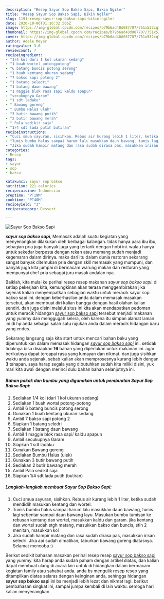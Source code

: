 ```yaml
---
description: "Resep Sayur Sop Bakso Sapi, Bikin Ngiler"
title: "Resep Sayur Sop Bakso Sapi, Bikin Ngiler"
slug: 1191-resep-sayur-sop-bakso-sapi-bikin-ngiler
date: 2020-10-06T01:10:32.565Z
image: https://img-global.cpcdn.com/recipes/b79b6ad40d087707/751x532cq70/sayur-sop-bakso-sapi-foto-resep-utama.jpg
thumbnail: https://img-global.cpcdn.com/recipes/b79b6ad40d087707/751x532cq70/sayur-sop-bakso-sapi-foto-resep-utama.jpg
cover: https://img-global.cpcdn.com/recipes/b79b6ad40d087707/751x532cq70/sayur-sop-bakso-sapi-foto-resep-utama.jpg
author: Adele Meyer
ratingvalue: 3.6
reviewcount: 7
recipeingredient:
- "1/4 kol dari 1 kol ukuran sedang"
- "1 buah wortel potongpotong"
- "6 batang buncis potong serong"
- "1 buah kentang ukuran sedang"
- "7 bakso sapi potong 2"
- "1 batang seledri"
- "1 batang daun bawang"
- "1 maggie blok rasa sapi kaldu apapun"
- "secukupnya Garam"
- "1 sdt ladaku"
- " Bawang goreng"
- " Bumbu Halus ulek"
- "3 butir bawang putih"
- "2 butir bawang merah"
- " Pala sedikit saja"
- "1/4 sdt lada putih butiran"
recipeinstructions:
- "Cuci smua sayuran, sisihkan. Rebus air kurang lebih 1 liter, ketika sudah mendidih masukan kentang dan wortel."
- "Tumis bumbu halus sampai harum lalu masukkan daun bawang, tumis lagi sebentar sampai daun bawang layu. Masukan bumbu tumisan ke rebusan kentang dan wortel, masukkan kaldu dan garam. jika kentang dan wortel sudah stgh matang, masukkan bakso dan buncis, stlh 2 menitan, masukkan kol"
- "Jika sudah hampir matang dan rasa sudah dirasa pas, masukkan irisan seledri. Jika api sudah dimatikan, taburkan bawang goreng diatasnya. Selamat mencoba :)"
categories:
- Resep
tags:
- sayur
- sop
- bakso

katakunci: sayur sop bakso 
nutrition: 221 calories
recipecuisine: Indonesian
preptime: "PT19M"
cooktime: "PT40M"
recipeyield: "3"
recipecategory: Dessert

---
```



![Sayur Sop Bakso Sapi](https://img-global.cpcdn.com/recipes/b79b6ad40d087707/751x532cq70/sayur-sop-bakso-sapi-foto-resep-utama.jpg)

<b><i>sayur sop bakso sapi</i></b>, Memasak adalah suatu kegiatan yang menyenangkan dilakukan oleh berbagai kalangan. tidak hanya para ibu ibu, sebagian pria juga banyak juga yang tertarik dengan hobi ini. walau hanya untuk sekedar berpesta dengan rekan atau memang sudah menjadi kegemaran dalam dirinya. maka dari itu dalam dunia restoran sekarang sangat banyak ditemukan pria dengan skill memasak yang mumpuni, dan banyak juga kita jumpai di bermacam warung makan dan restoran yang mempunyai chef pria sebagai juru masak andalan nya.

Baiklah, kita mulai ke perihal resep resep makanan <i>sayur sop bakso sapi</i>. di setiap pekerjaan kita, kemungkinan akan terasa menggembirakan jika sejenak kalian menyempatkan sebagian waktu untuk meracik sayur sop bakso sapi ini. dengan keberhasilan anda dalam memasak masakan tersebut, akan membuat diri kalian bangga dengan hasil olahan kalian sendiri. dan juga disini melalui situs ini kita akan mendapatkan pedoman untuk meracik hidangan <u>sayur sop bakso sapi</u> tersebut menjadi makanan yang yummy dan menggugah selera, oleh karena itu simpan alamat laman ini di hp anda sebagai salah satu rujukan anda dalam meracik hidangan baru yang endes.




Sekarang langsung saja kita start untuk mencari bahan baku yang diperuntuk kan dalam memasak hidangan <u><i>sayur sop bakso sapi</i></u> ini. setidak tidaknya bisa disiapkan <b>16</b> bahan yang diperlukan untuk makanan ini. agar berikutnya dapat tercapai rasa yang lumayan dan nikmat. dan juga sisihkan waktu anda sejenak, sebab kalian akan memprosesnya kurang lebih dengan <b>3</b> tahapan. saya harap segala yang dibutuhkan sudah kita miliki disini, yuk mari kita awali dengan merinci dulu bahan bahan selanjutnya ini.

<!--inarticleads1-->

##### Bahan pokok dan bumbu yang digunakan untuk pembuatan Sayur Sop Bakso Sapi:

1. Sediakan 1/4 kol (dari 1 kol ukuran sedang)
1. Sediakan 1 buah wortel potong-potong
1. Ambil 6 batang buncis potong serong
1. Gunakan 1 buah kentang ukuran sedang
1. Ambil 7 bakso sapi potong 2
1. Siapkan 1 batang seledri
1. Sediakan 1 batang daun bawang
1. Ambil 1 maggie blok rasa sapi/ kaldu apapun
1. Ambil secukupnya Garam
1. Siapkan 1 sdt ladaku
1. Gunakan  Bawang goreng
1. Sediakan  Bumbu Halus (ulek)
1. Gunakan 3 butir bawang putih
1. Sediakan 2 butir bawang merah
1. Ambil  Pala sedikit saja
1. Siapkan 1/4 sdt lada putih (butiran)




<!--inarticleads2-->

##### Langkah-langkah membuat Sayur Sop Bakso Sapi:

1. Cuci smua sayuran, sisihkan. Rebus air kurang lebih 1 liter, ketika sudah mendidih masukan kentang dan wortel.
1. Tumis bumbu halus sampai harum lalu masukkan daun bawang, tumis lagi sebentar sampai daun bawang layu. Masukan bumbu tumisan ke rebusan kentang dan wortel, masukkan kaldu dan garam. jika kentang dan wortel sudah stgh matang, masukkan bakso dan buncis, stlh 2 menitan, masukkan kol
1. Jika sudah hampir matang dan rasa sudah dirasa pas, masukkan irisan seledri. Jika api sudah dimatikan, taburkan bawang goreng diatasnya. Selamat mencoba :)




Berikut sedikit bahasan masakan perihal resep resep <u>sayur sop bakso sapi</u> yang yummy. kita harap anda sudah paham dengan artikel diatas, dan kalian dapat membuat ulang di acara lain untuk di hidangkan dalam bermacam kegiatan family atau sahabat anda. anda bs mengulik resep resep yang ditampilkan diatas selaras dengan keinginan anda, sehingga hidangan <b>sayur sop bakso sapi</b> ini bs menjadi lebih lezat dan nikmat lagi. berikut pembahasan singkat ini, sampai jumpa kembali di lain waktu. semoga hari kalian menyenangkan.
